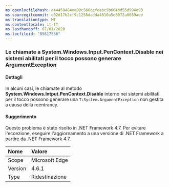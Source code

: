 ```yaml
---
ms.openlocfilehash: a44458484ea09c566defeabc9b604bd55d994e93
ms.sourcegitcommit: e02d17b2cf9c1258dadda4810a5e6072a0089aee
ms.translationtype: MT
ms.contentlocale: it-IT
ms.lasthandoff: 07/01/2020
ms.locfileid: "85617536"
---
```

### <a name="calls-to-systemwindowsinputpencontextdisable-on-touch-enabled-systems-may-throw-an-argumentexception"></a>Le chiamate a System.Windows.Input.PenContext.Disable nei sistemi abilitati per il tocco possono generare ArgumentException

#### <a name="details"></a>Dettagli

In alcuni casi, le chiamate al metodo **System.Windows.Intput.PenContext.Disable** interno nei sistemi abilitati per il tocco possono generare una `T:System.ArgumentException` non gestita a causa della reentrancy.

#### <a name="suggestion"></a>Suggerimento

Questo problema è stato risolto in .NET Framework 4.7. Per evitare l'eccezione, eseguire l'aggiornamento a una versione di .NET Framework a partire da .NET Framework 4.7.

| Nome    | Valore       |
|:--------|:------------|
| Scope   | Microsoft Edge        |
| Version | 4.6.1       |
| Type    | Ridestinazione |
